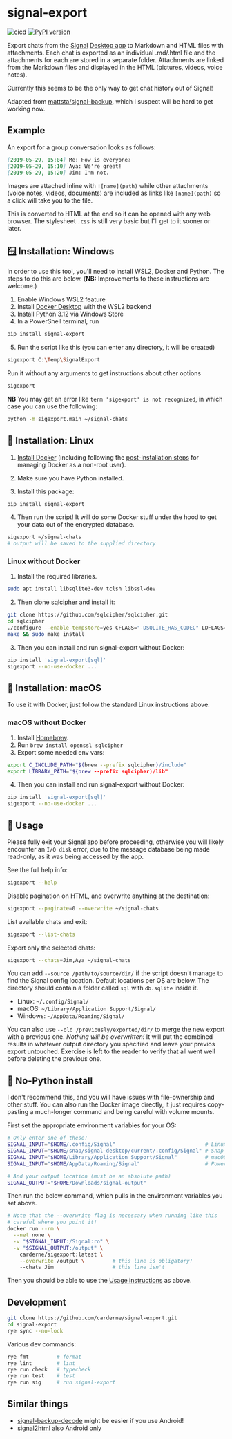 # signal-export
[![cicd](https://github.com/carderne/signal-export/actions/workflows/cicd.yml/badge.svg)](https://github.com/carderne/signal-export/actions/workflows/cicd.yml)
[![PyPI version](https://badge.fury.io/py/signal-export.svg)](https://pypi.org/project/signal-export/)

Export chats from the [Signal](https://www.signal.org/) [Desktop app](https://www.signal.org/download/) to Markdown and HTML files with attachments. Each chat is exported as an individual .md/.html file and the attachments for each are stored in a separate folder. Attachments are linked from the Markdown files and displayed in the HTML (pictures, videos, voice notes).

Currently this seems to be the only way to get chat history out of Signal!

Adapted from [mattsta/signal-backup](https://github.com/mattsta/signal-backup), which I suspect will be hard to get working now.

## Example
An export for a group conversation looks as follows:
```markdown
[2019-05-29, 15:04] Me: How is everyone?
[2019-05-29, 15:10] Aya: We're great!
[2019-05-29, 15:20] Jim: I'm not.
```

Images are attached inline with `![name](path)` while other attachments (voice notes, videos, documents) are included as links like `[name](path)` so a click will take you to the file.

This is converted to HTML at the end so it can be opened with any web browser. The stylesheet `.css` is still very basic but I'll get to it sooner or later.

## 🪟 Installation: Windows
In order to use this tool, you'll need to install WSL2, Docker and Python.
The steps to do this are below.
(**NB:** Improvements to these instructions are welcome.)

1. Enable Windows WSL2 feature
2. Install [Docker Desktop](https://docs.docker.com/get-docker/) with the WSL2 backend
3. Install Python 3.12 via Windows Store
4. In a PowerShell terminal, run
```bash
pip install signal-export
```
5. Run the script like this (you can enter any directory, it will be created)
```bash
sigexport C:\Temp\SignalExport
```
Run it without any arguments to get instructions about other options
```bash
sigexport
```

**NB** You may get an error like `term 'sigexport' is not recognized`, in which case you can use the following:
```bash
python -m sigexport.main ~/signal-chats
```

## 🐧 Installation: Linux
1. [Install Docker](https://docs.docker.com/get-docker/) (including following the [post-installation steps](https://docs.docker.com/engine/install/linux-postinstall/) for managing Docker as a non-root user).  
2. Make sure you have Python installed.

3. Install this package:
```bash
pip install signal-export
```

4. Then run the script! It will do some Docker stuff under the hood to get your data out of the encrypted database.
```bash
sigexport ~/signal-chats
# output will be saved to the supplied directory
```

### Linux without Docker
1. Install the required libraries.
```bash
sudo apt install libsqlite3-dev tclsh libssl-dev
```

2. Then clone [sqlcipher](https://github.com/sqlcipher/sqlcipher) and install it:
```bash
git clone https://github.com/sqlcipher/sqlcipher.git
cd sqlcipher
./configure --enable-tempstore=yes CFLAGS="-DSQLITE_HAS_CODEC" LDFLAGS="-lcrypto -lsqlite3"
make && sudo make install
```

3. Then you can install and run signal-export without Docker:
```bash
pip install 'signal-export[sql]'
sigexport --no-use-docker ...
```

## 🍏 Installation: macOS
To use it with Docker, just follow the standard Linux instructions above.

### macOS without Docker
1. Install [Homebrew](https://brew.sh).
2. Run `brew install openssl sqlcipher`
3. Export some needed env vars:
```bash
export C_INCLUDE_PATH="$(brew --prefix sqlcipher)/include"
export LIBRARY_PATH="${brew --prefix sqlcipher)/lib"
```

4. Then you can install and run signal-export without Docker:
```bash
pip install 'signal-export[sql]'
sigexport --no-use-docker ...
```

## 🚀 Usage
Please fully exit your Signal app before proceeding, otherwise you will likely encounter an `I/O disk` error, due to the message database being made read-only, as it was being accessed by the app.

See the full help info:
```bash
sigexport --help
```

Disable pagination on HTML, and overwrite anything at the destination:
```bash
sigexport --paginate=0 --overwrite ~/signal-chats
```

List available chats and exit:
```bash
sigexport --list-chats
```

Export only the selected chats:
```bash
sigexport --chats=Jim,Aya ~/signal-chats
```

You can add `--source /path/to/source/dir/` if the script doesn't manage to find the Signal config location.
Default locations per OS are below.
The directory should contain a folder called `sql` with `db.sqlite` inside it.
- Linux: `~/.config/Signal/`
- macOS: `~/Library/Application Support/Signal/`
- Windows: `~/AppData/Roaming/Signal/`

You can also use `--old /previously/exported/dir/` to merge the new export with a previous one.
_Nothing will be overwritten!_
It will put the combined results in whatever output directory you specified and leave your previos export untouched.
Exercise is left to the reader to verify that all went well before deleting the previous one.

## 🗻 No-Python install
I don't recommend this, and you will have issues with file-ownership and other stuff.
You can also run the Docker image directly, it just requires copy-pasting a much-longer command and being careful with volume mounts.

First set the appropriate environment variables for your OS:
```bash
# Only enter one of these!
SIGNAL_INPUT="$HOME/.config/Signal"                             # Linux
SIGNAL_INPUT="$HOME/snap/signal-desktop/current/.config/Signal" # Snap
SIGNAL_INPUT="$HOME/Library/Application Support/Signal"         # macOS
SIGNAL_INPUT="$HOME/AppData/Roaming/Signal"                     # Powershell

# And your output location (must be an absolute path)
SIGNAL_OUTPUT="$HOME/Downloads/signal-output"
```

Then run the below command, which pulls in the environment variables you set above.
```bash
# Note that the --overwrite flag is necessary when running like this
# careful where you point it!
docker run --rm \
  --net none \
  -v "$SIGNAL_INPUT:/Signal:ro" \
  -v "$SIGNAL_OUTPUT:/output" \
    carderne/sigexport:latest \
    --overwrite /output \         # this line is obligatory!
    --chats Jim                   # this line isn't
```

Then you should be able to use the [Usage instructions](#usage) as above.

## Development
```bash
git clone https://github.com/carderne/signal-export.git
cd signal-export
rye sync --no-lock
```

Various dev commands:
```bash
rye fmt         # format
rye lint        # lint
rye run check   # typecheck
rye run test    # test
rye run sig     # run signal-export
```

## Similar things
- [signal-backup-decode](https://github.com/pajowu/signal-backup-decode) might be easier if you use Android!
- [signal2html](https://github.com/GjjvdBurg/signal2html) also Android only
